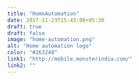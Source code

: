 ```yaml
---
title: "HomeAutomation"
date: 2017-11-23T15:43:08+05:30
draft: true
draft: false
image: "home-automation.png"
alt: "Home automation logo"
color: "#263248"
link1: "http://mobile.monsterindia.com/"
link2: ""
---
```

